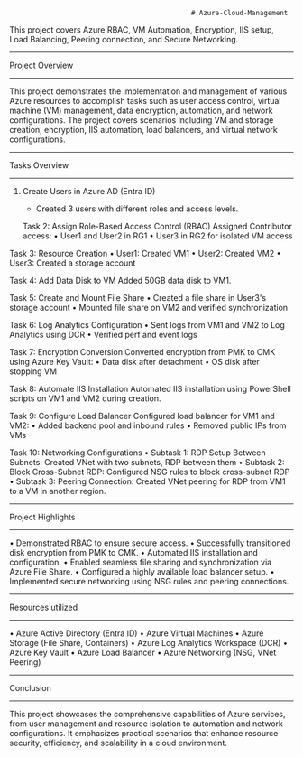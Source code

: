                                                  # Azure-Cloud-Management
This project covers Azure RBAC, VM Automation, Encryption, IIS setup, Load Balancing, Peering connection, and Secure Networking.
____________________________________________________________________________________________________________________________

Project Overview
____________________________________________________________________________________________________________________________

This project demonstrates the implementation and management of various Azure resources to accomplish tasks such as user access control, virtual machine (VM) management, data encryption, automation, and network configurations. The project covers scenarios including VM and storage creation, encryption, IIS automation, load balancers, and virtual network configurations.

____________________________________________________________________________________________________________________________

Tasks Overview
____________________________________________________________________________________________________________________________

1. Create Users in Azure AD (Entra ID)
   * Created 3 users with different roles and access levels.

   Task 2: Assign Role-Based Access Control (RBAC)
Assigned Contributor access:
•	User1 and User2 in RG1
•	User3 in RG2 for isolated VM access

Task 3: Resource Creation
•	User1: Created VM1
•	User2: Created VM2
•	User3: Created a storage account

Task 4: Add Data Disk to VM
Added 50GB data disk to VM1.

Task 5: Create and Mount File Share
•	Created a file share in User3's storage account
•	Mounted file share on VM2 and verified synchronization

Task 6: Log Analytics Configuration
•	Sent logs from VM1 and VM2 to Log Analytics using DCR
•	Verified perf and event logs

Task 7: Encryption Conversion
Converted encryption from PMK to CMK using Azure Key Vault:
•	Data disk after detachment
•	OS disk after stopping VM

Task 8: Automate IIS Installation
Automated IIS installation using PowerShell scripts on VM1 and VM2 during creation.

Task 9: Configure Load Balancer
Configured load balancer for VM1 and VM2:
•	Added backend pool and inbound rules
•	Removed public IPs from VMs

Task 10: Networking Configurations
•	Subtask 1: RDP Setup Between Subnets: Created VNet with two subnets, RDP between them
•	Subtask 2: Block Cross-Subnet RDP: Configured NSG rules to block cross-subnet RDP
•	Subtask 3: Peering Connection: Created VNet peering for RDP from VM1 to a VM in another region.

____________________________________________________________________________________________________________________________

Project Highlights
____________________________________________________________________________________________________________________________

•	Demonstrated RBAC to ensure secure access.
•	Successfully transitioned disk encryption from PMK to CMK.
•	Automated IIS installation and configuration.
•	Enabled seamless file sharing and synchronization via Azure File Share.
•	Configured a highly available load balancer setup.
•	Implemented secure networking using NSG rules and peering connections.
____________________________________________________________________________________________________________________________

Resources utilized
____________________________________________________________________________________________________________________________

•	Azure Active Directory (Entra ID)
•	Azure Virtual Machines
•	Azure Storage (File Share, Containers)
•	Azure Log Analytics Workspace (DCR)
•	Azure Key Vault
•	Azure Load Balancer
•	Azure Networking (NSG, VNet Peering)
____________________________________________________________________________________________________________________________

Conclusion
____________________________________________________________________________________________________________________________

This project showcases the comprehensive capabilities of Azure services, from user management and resource isolation to automation and network configurations. It emphasizes practical scenarios that enhance resource security, efficiency, and scalability in a cloud environment.

